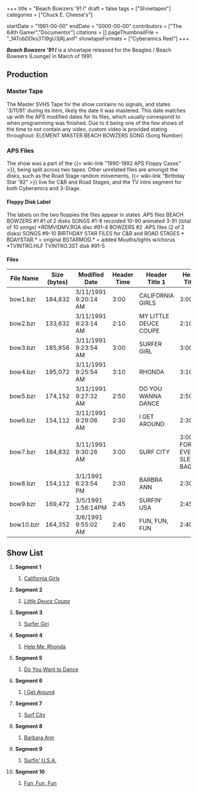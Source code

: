 +++
title = "Beach Bowzers '91 I"
draft = false
tags = ["Showtapes"]
categories = ["Chuck E. Cheese's"]


startDate = "1991-00-00"
endDate = "0000-00-00"
contributors = ["The 64th Gamer","Documentor"]
citations = []
pageThumbnailFile = "_1ATobDDks3Tl9gU3jRj.avif"
showtapeFormats = ["Cyberamics Reel"]
+++

***Beach Bowzers '91 I*** is a showtape released for the Beagles / Beach Bowsers (Lounge) in March of 1991.

## Production

### Master Tape

The Master SVHS Tape for the show contains no signals, and states '3/11/91' during its intro, likely the date it was mastered. This date matches up with the APS modified dates for its files, which usually correspond to when programming was finished. Due to it being one of the few shows of the time to not contain any video, custom video is provided stating throughout: ELEMENT MASTER BEACH BOWZERS SONG (Song Number)

### APS Files

The show was a part of the {{< wiki-link "1990-1992 APS Floppy Cases" >}}, being split across two tapes. Other unrelated files are amongst the disks, such as the Road Stage random movements, {{< wiki-link "Birthday Star '92" >}} live for C&amp;R and Road Stages, and the TV intro segment for both Cyberamics and 3-Stage.

#### Floppy Disk Label

The labels on the two floppies the files appear in states .APS files BEACH BOWZERS #1 #1 of 2 disks SONGS #1-8 recorded 10-90 animated 3-91 (total of 10 songs) \*RDMVIDMV.ROA disc #91-4 BOWZERS #2 .APS files (2 of 2 disks) SONGS #9-10 BIRTHDAY STAR FILES for C&amp;R and ROAD STAGES * BDAYSTAR.* = original BSTARMOD.* = added Mouths/lights w/chorus \*TVINTRO.HLF TVINTRO.3ST disk #91-5

#### Files

| File Name | Size (bytes) | Modified Date        | Header Time | Header Title 1        | Header Title 2                |
|-----------|--------------|----------------------|-------------|-----------------------|-------------------------------|
| bow1.bzr  | 184,832      | 3/11/1991 9:20:14 AM | 3:00        | CALIFORNIA GIRLS      | 3:00                          |
| bow2.bzr  | 133,632      | 3/11/1991 9:23:14 AM | 2:10        | MY LITTLE DEUCE COUPE | 2:10                          |
| bow3.bzr  | 185,856      | 3/11/1991 9:23:54 AM | 3:00        | SURFER GIRL           | 3:00                          |
| bow4.bzr  | 195,072      | 3/11/1991 9:25:54 AM | 3:10        | RHONDA                | 3:10                          |
| bow5.bzr  | 174,152      | 3/11/1991 9:27:32 AM | 2:50        | DO YOU WANNA DANCE    | 2:50                          |
| bow6.bzr  | 154,112      | 3/11/1991 9:29:06 AM | 2:30        | I GET AROUND          | 2:30                          |
| bow7.bzr  | 184,832      | 3/11/1991 9:30:26 AM | 3:00        | SURF CITY             | 3:00.UTS FOR EVERY SLEEZE-BAG |
| bow8.bzr  | 154,112      | 3/1/1991 6:23:54 PM  | 2:30        | BARBRA ANN            | 2:30                          |
| bow9.bzr  | 169,472      | 3/5/1991 1:56:14PM   | 2:45        | SURFIN' USA           | 2:45                          |
| bow10.bzr | 164,352      | 3/6/1991 9:55:02 AM  | 2:40        | FUN, FUN, FUN         | 2:40                          |

## Show List

01. **Segment 1**
    
    1. [California Girls](https://en.wikipedia.org/wiki/California_Girls)
02. **Segment 2**
    
    1. [*Little Deuce Coupe*](https://en.wikipedia.org/wiki/Little_Deuce_Coupe_%28song%29)
03. **Segment 3**
    
    1. [Surfer Girl](https://en.wikipedia.org/wiki/Surfer_Girl_%28song%29)
04. **Segment 4**
    
    1. [Help Me, Rhonda](https://en.wikipedia.org/wiki/Help_Me,_Rhonda)
05. **Segment 5**
    
    1. [Do You Want to Dance](https://en.wikipedia.org/wiki/Do_You_Want_to_Dance)
06. **Segment 6**
    
    1. [I Get Around](https://en.wikipedia.org/wiki/I_Get_Around)
07. **Segment 7**
    
    1. [Surf City](https://en.wikipedia.org/wiki/Surf_City_%28song%29)
08. **Segment 8**
    
    1. [Barbara Ann](https://en.wikipedia.org/wiki/Barbara_Ann)
09. **Segment 9**
    
    1. [Surfin' U.S.A.](https://en.wikipedia.org/wiki/Surfin%27_U.S.A.)
10. **Segment 10**
    
    1. [Fun, Fun, Fun](https://en.wikipedia.org/wiki/Fun,_Fun,_Fun)